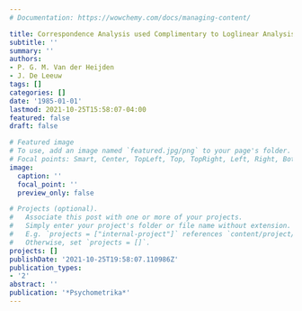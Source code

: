 ```yaml
---
# Documentation: https://wowchemy.com/docs/managing-content/

title: Correspondence Analysis used Complimentary to Loglinear Analysis
subtitle: ''
summary: ''
authors:
- P. G. M. Van der Heijden
- J. De Leeuw
tags: []
categories: []
date: '1985-01-01'
lastmod: 2021-10-25T15:58:07-04:00
featured: false
draft: false

# Featured image
# To use, add an image named `featured.jpg/png` to your page's folder.
# Focal points: Smart, Center, TopLeft, Top, TopRight, Left, Right, BottomLeft, Bottom, BottomRight.
image:
  caption: ''
  focal_point: ''
  preview_only: false

# Projects (optional).
#   Associate this post with one or more of your projects.
#   Simply enter your project's folder or file name without extension.
#   E.g. `projects = ["internal-project"]` references `content/project/deep-learning/index.md`.
#   Otherwise, set `projects = []`.
projects: []
publishDate: '2021-10-25T19:58:07.110986Z'
publication_types:
- '2'
abstract: ''
publication: '*Psychometrika*'
---
```

